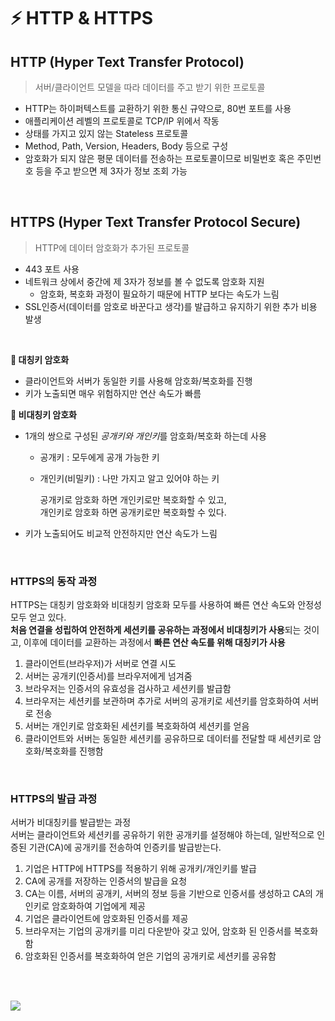 # ⚡ HTTP & HTTPS

## HTTP (Hyper Text Transfer Protocol)

> 서버/클라이언트 모델을 따라 데이터를 주고 받기 위한 프로토콜

- HTTP는 하이퍼텍스트를 교환하기 위한 통신 규약으로, 80번 포트를 사용
- 애플리케이션 레벨의 프로토콜로 TCP/IP 위에서 작동
- 상태를 가지고 있지 않는 Stateless 프로토콜
- Method, Path, Version, Headers, Body 등으로 구성
- 암호화가 되지 않은 평문 데이터를 전송하는 프로토콜이므로 비밀번호 혹은 주민번호 등을 주고 받으면 제 3자가 정보 조회 가능

<br>

## HTTPS (Hyper Text Transfer Protocol Secure)

> HTTP에 데이터 암호화가 추가된 프로토콜

- 443 포트 사용
- 네트워크 상에서 중간에 제 3자가 정보를 볼 수 없도록 암호화 지원
  - 암호화, 복호화 과정이 필요하기 때문에 HTTP 보다는 속도가 느림
- SSL인증서(데이터를 암호로 바꾼다고 생각)를 발급하고 유지하기 위한 추가 비용 발생

<br>

**🌵 대칭키 암호화** <br>

- 클라이언트와 서버가 동일한 키를 사용해 암호화/복호화를 진행 <br>
- 키가 노출되면 매우 위험하지만 연산 속도가 빠름 <br>

**🌵 비대칭키 암호화** <br>

- 1개의 쌍으로 구성된 *공개키와 개인키*를 암호화/복호화 하는데 사용 <br>

  - 공개키 : 모두에게 공개 가능한 키 <br>
  - 개인키(비밀키) : 나만 가지고 알고 있어야 하는 키

    공개키로 암호화 하면 개인키로만 복호화할 수 있고, <br>
    개인키로 암호화 하면 공개키로만 복호화할 수 있다.

- 키가 노출되어도 비교적 안전하지만 연산 속도가 느림

<br>

### HTTPS의 동작 과정

HTTPS는 대칭키 암호화와 비대칭키 암호화 모두를 사용하여 빠른 연산 속도와 안정성 모두 얻고 있다. <br>
**처음 연결을 성립하여 안전하게 세션키를 공유하는 과정에서 비대칭키가 사용**되는 것이고, 이후에 데이터를 교환하는 과정에서 **빠른 연산 속도를 위해 대칭키가 사용**

1. 클라이언트(브라우저)가 서버로 연결 시도
2. 서버는 공개키(인증서)를 브라우저에게 넘겨줌
3. 브라우저는 인증서의 유효성을 검사하고 세션키를 발급함
4. 브라우저는 세션키를 보관하며 추가로 서버의 공개키로 세션키를 암호화하여 서버로 전송
5. 서버는 개인키로 암호화된 세션키를 복호화하여 세션키를 얻음
6. 클라이언트와 서버는 동일한 세션키를 공유하므로 데이터를 전달할 때 세션키로 암호화/복호화를 진행함

<br>

### HTTPS의 발급 과정

서버가 비대칭키를 발급받는 과정 <br>
서버는 클라이언트와 세션키를 공유하기 위한 공개키를 설정해야 하는데, 일반적으로 인증된 기관(CA)에 공개키를 전송하여 인증키를 발급받는다.

1. 기업은 HTTP에 HTTPS를 적용하기 위해 공개키/개인키를 발급
2. CA에 공개를 저장하는 인증서의 발급을 요청
3. CA는 이름, 서버의 공개키, 서버의 정보 등을 기반으로 인증서를 생성하고 CA의 개인키로 암호화하여 기업에게 제공
4. 기업은 클라이언트에 암호화된 인증서를 제공
5. 브라우저는 기업의 공개키를 미리 다운받아 갖고 있어, 암호화 된 인증서를 복호화함
6. 암호화된 인증서를 복호화하여 얻은 기업의 공개키로 세션키를 공유함

<br><br>

<img src="https://github.com/Fun-Fun-Study/CS-Study/assets/96433955/73163871-a9bd-4fea-b302-520164591840" >
